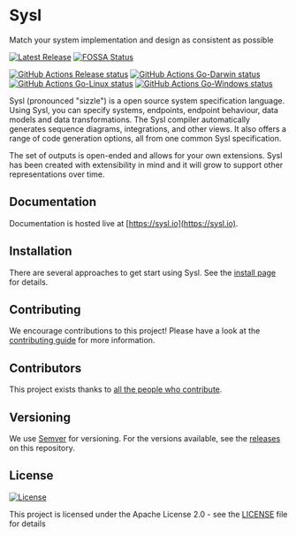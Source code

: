 # Sysl
Match your system implementation and design as consistent as possible

[![Latest Release](https://img.shields.io/github/v/release/anz-bank/sysl?color=%2300ADD8)](https://github.com/anz-bank/sysl/releases)
[![FOSSA Status](https://app.fossa.com/api/projects/git%2Bgithub.com%2Fanz-bank%2Fsysl.svg?type=shield)](https://app.fossa.com/projects/git%2Bgithub.com%2Fanz-bank%2Fsysl?ref=badge_shield)

[![GitHub Actions Release status](https://github.com/anz-bank/sysl/workflows/Release/badge.svg)](https://github.com/anz-bank/sysl/actions?query=workflow%3ARelease)
[![GitHub Actions Go-Darwin status](https://github.com/anz-bank/sysl/workflows/Go-Darwin/badge.svg)](https://github.com/anz-bank/sysl/actions?query=workflow%3AGo-Darwin)
[![GitHub Actions Go-Linux status](https://github.com/anz-bank/sysl/workflows/Go-Linux/badge.svg)](https://github.com/anz-bank/sysl/actions?query=workflow%3AGo-Linux)
[![GitHub Actions Go-Windows status](https://github.com/anz-bank/sysl/workflows/Go-Windows/badge.svg)](https://github.com/anz-bank/sysl/actions?query=workflow%3AGo-Windows)

Sysl (pronounced "sizzle") is a open source system specification language. Using Sysl, you
can specify systems, endpoints, endpoint behaviour, data models and data
transformations. The Sysl compiler automatically generates sequence diagrams,
integrations, and other views. It also offers a range of code generation
options, all from one common Sysl specification.

The set of outputs is open-ended and allows for your own extensions. Sysl has
been created with extensibility in mind and it will grow to support other
representations over time.

## Documentation

Documentation is hosted live at [https://sysl.io](https://sysl.io).

## Installation

There are several approaches to get start using Sysl. See the [install page](https://sysl.io/docs/installation) for details.

## Contributing

We encourage contributions to this project! Please have a look at the
[contributing guide](docs/CONTRIBUTING.md) for more information.

## Contributors

This project exists thanks to [all the people who contribute](https://github.com/anz-bank/sysl/graphs/contributors).

## Versioning

We use [Semver](https://semver.org/) for versioning. For the versions available, see the [releases](https://github.com/anz-bank/sysl/releases) on this repository.

## License

[![License](https://img.shields.io/github/license/anz-bank/sysl)](https://github.com/anz-bank/sysl/blob/master/LICENSE)

This project is licensed under the Apache License 2.0 - see the [LICENSE](LICENSE) file for details
